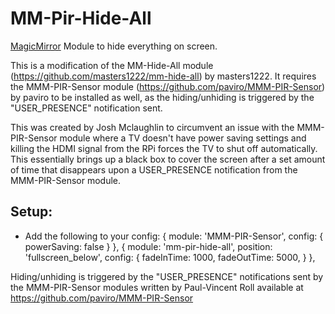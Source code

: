 MM-Pir-Hide-All
===
[MagicMirror](https://github.com/MichMich/MagicMirror) Module to hide everything on screen.

This is a modification of the MM-Hide-All module (https://github.com/masters1222/mm-hide-all) by masters1222.  It requires the MMM-PIR-Sensor module (https://github.com/paviro/MMM-PIR-Sensor) by paviro to be installed as well, as the hiding/unhiding is triggered by the "USER_PRESENCE" notification sent.

This was created by Josh Mclaughlin to circumvent an issue with the MMM-PIR-Sensor module where a TV doesn't have power saving settings and killing the HDMI signal from the RPi forces the TV to shut off automatically.  This essentially brings up a black box to cover the screen after a set amount of time that disappears upon a USER_PRESENCE notification from the MMM-PIR-Sensor module.

Setup:
---
* Add the following to your config:
                {
                        module: 'MMM-PIR-Sensor',
                        config: {
                                powerSaving: false
                        }
                },
                {
                        module: 'mm-pir-hide-all',
			position: 'fullscreen_below',
			config: {
				fadeInTime: 1000,
                		fadeOutTime: 5000,
                        }
                },


Hiding/unhiding is triggered by the "USER_PRESENCE" notifications sent by the MMM-PIR-Sensor modules written by Paul-Vincent Roll available at https://github.com/paviro/MMM-PIR-Sensor
